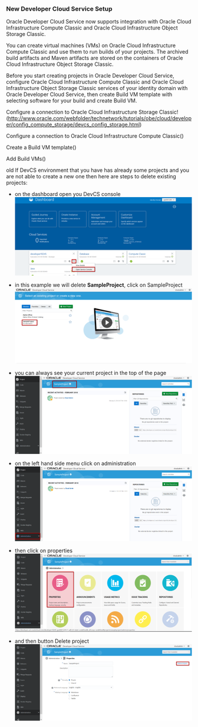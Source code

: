 ### New Developer Cloud Service Setup ###

Oracle Developer Cloud Service now supports integration with Oracle Cloud Infrastructure Compute Classic and Oracle Cloud Infrastructure Object Storage Classic.

You can create virtual machines (VMs) on Oracle Cloud Infrastructure Compute Classic and use them to run builds of your projects. The archived build artifacts and Maven artifacts are stored on the containers of Oracle Cloud Infrastructure Object Storage Classic.

Before you start creating projects in Oracle Developer Cloud Service, configure Oracle Cloud Infrastructure Compute Classic and Oracle Cloud Infrastructure Object Storage Classic services of your identity domain with Oracle Developer Cloud Service, then create Build VM template with selecting software for your build and create Build VM.

Configure a connection to Oracle Cloud Infrastructure Storage Classic!(http://www.oracle.com/webfolder/technetwork/tutorials/obe/cloud/developer/config_compute_storage/devcs_config_storage.html)

Configure a connection to Oracle Cloud Infrastructure Compute Classic()

Create a Build VM template()

Add Build VMs()



old
If DevCS environment that you have has already some projects and you are not able to create a new one then here are steps to delete existing projects:

- on the dashboard open you DevCS console
![](common/DevCS-delete/images/01.png)

- in this example we will delete **SampleProject**, click on SampleProject
![](common/DevCS-delete/images/02.png)

- you can always see your current project in the top of the page
![](common/DevCS-delete/images/03.png)

- on the left hand side menu click on administration
![](common/DevCS-delete/images/04.png)

- then click on properties
![](common/DevCS-delete/images/05.png)

- and then button Delete project
![](common/DevCS-delete/images/06.png)

